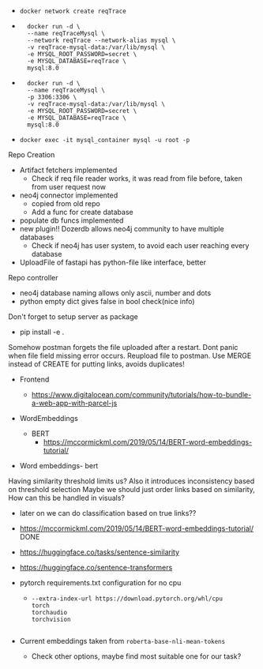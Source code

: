 - `docker network create reqTrace`
- ```       
    docker run -d \
    --name reqTraceMysql \
    --network reqTrace --network-alias mysql \
    -v reqTrace-mysql-data:/var/lib/mysql \
    -e MYSQL_ROOT_PASSWORD=secret \
    -e MYSQL_DATABASE=reqTrace \
    mysql:8.0
    ```
- ```       
    docker run -d \
    --name reqTraceMysql \
    -p 3306:3306 \
    -v reqTrace-mysql-data:/var/lib/mysql \
    -e MYSQL_ROOT_PASSWORD=secret \
    -e MYSQL_DATABASE=reqTrace \
    mysql:8.0
    ```
- `docker exec -it mysql_container mysql -u root -p`

Repo Creation
- Artifact fetchers implemented
  - Check if req file reader works, it was read from file before, taken from user request now
- neo4j connector implemented
  - copied from old repo
  - Add a func for create database
- populate db funcs implemented
- new plugin!! Dozerdb allows neo4j community to have multiple databases
  - Check if neo4j has user system, to avoid each user reaching every database
- UploadFile of fastapi has python-file like interface, better


Repo controller
- neo4j database naming allows only ascii, number and dots
- python empty dict gives false in bool check(nice info)

Don't forget to setup server as package
- pip install -e .

Somehow postman forgets the file uploaded after a restart. Dont panic when file field missing error occurs. Reupload file to postman.
Use MERGE instead of CREATE for putting links, avoids duplicates!

- Frontend
  - https://www.digitalocean.com/community/tutorials/how-to-bundle-a-web-app-with-parcel-js
- WordEmbeddings
  - BERT
    - https://mccormickml.com/2019/05/14/BERT-word-embeddings-tutorial/

- Word embeddings- bert

Having similarity threshold limits us? Also it introduces inconsistency based on threshold selection
Maybe we should just order links based on similarity, How can this be handled in visuals?
  - later on we can do classification based on true links??
- https://mccormickml.com/2019/05/14/BERT-word-embeddings-tutorial/ DONE
- https://huggingface.co/tasks/sentence-similarity
- https://huggingface.co/sentence-transformers

- pytorch requirements.txt configuration for no cpu
  - ```
    --extra-index-url https://download.pytorch.org/whl/cpu
    torch
    torchaudio
    torchvision
  ```

- Current embeddings taken from `roberta-base-nli-mean-tokens`
  - Check other options, maybe find most suitable one for our task?